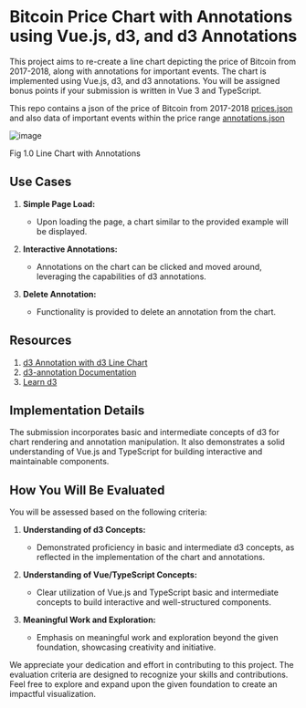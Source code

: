 # Bitcoin Price Chart with Annotations using Vue.js, d3, and d3 Annotations

This project aims to re-create a line chart depicting the price of Bitcoin from 2017-2018, along with annotations for important events. 
The chart is implemented using Vue.js, d3, and d3 annotations. You will be assigned bonus points if your submission is written in Vue 3 and TypeScript.

This repo contains a json of the price of Bitcoin from 2017-2018 [prices.json](https://github.com/cyphercrescent/ccl-eval-fetp/blob/main/prices.json) and also data of 
important events within the price range [annotations.json](https://github.com/cyphercrescent/ccl-eval-fetp/blob/main/annotations.json)

![image](https://github.com/cyphercrescent/ccl-eval-fetp/assets/45539206/9aba4f37-0939-4c8b-b565-f96dd671b07e)


Fig 1.0 Line Chart with Annotations


## Use Cases

1. **Simple Page Load:**
   - Upon loading the page, a chart similar to the provided example will be displayed.

2. **Interactive Annotations:**
   - Annotations on the chart can be clicked and moved around, leveraging the capabilities of d3 annotations.

3. **Delete Annotation:**
   - Functionality is provided to delete an annotation from the chart.

## Resources

1. [d3 Annotation with d3 Line Chart](https://observablehq.com/@hydrosquall/d3-annotation-with-d3-line-chart)
2. [d3-annotation Documentation](https://d3-annotation.susielu.com/)
3. [Learn d3](https://observablehq.com/@d3/learn-d)

## Implementation Details

The submission incorporates basic and intermediate concepts of d3 for chart rendering and annotation manipulation. It also demonstrates a solid understanding of Vue.js and TypeScript for building interactive and maintainable components.

## How You Will Be Evaluated

You will be assessed based on the following criteria:

1. **Understanding of d3 Concepts:**
   - Demonstrated proficiency in basic and intermediate d3 concepts, as reflected in the implementation of the chart and annotations.

2. **Understanding of Vue/TypeScript Concepts:**
   - Clear utilization of Vue.js and TypeScript basic and intermediate concepts to build interactive and well-structured components.

3. **Meaningful Work and Exploration:**
   - Emphasis on meaningful work and exploration beyond the given foundation, showcasing creativity and initiative.

We appreciate your dedication and effort in contributing to this project. The evaluation criteria are designed to recognize your skills and contributions. Feel free to explore and expand upon the given foundation to create an impactful visualization.
